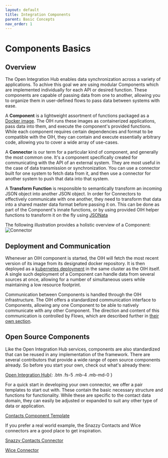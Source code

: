 ```yaml
---
layout: default
title: Integration Components
parent: Basic Concepts
nav_order: 1
---
```


# Components Basics

## Overview

The Open Integration Hub enables data synchronization across a variety of applications. To achive this goal we are using modular Components which are implemented individually for each API or desired function. These components are capable of passing data from one to another, allowing you to organize them in user-defined flows to pass data between systems with ease.

A **Component** is a lightweight assortment of functions packaged as a [Docker image](https://docs.docker.com/). The OIH runs these images as containerized applications, pass data into them, and execute the component's provided functions. While each component requires certain dependencies and format to be compatible with the OIH, they can contain and execute essentially arbitrary code, allowing you to cover a wide array of use-cases.

A **Connector** is our term for a particular kind of component, and generally the most common one. It's a component specifically created for communicating with the API of an external system. They are most useful in the case of data transmission or synchronization. You can use a connector built for one system to fetch data from it, and then use a connector for another system to push that data into that system.

A **Transform Function** is responsible to semantically transform an incoming JSON object into another JSON object. In order for Connectors to effectively communicate with one another, they need to transform that data into a shared master data format before passing it on. This can be done as part of the Component's innate functions, or by using provided OIH helper functions to transform it on the fly using [JSONata](https://jsonata.org/)

The following illustration provides a holistic overview of a Component:
![Connector](https://raw.githubusercontent.com/openintegrationhub/openintegrationhub.github.io/master/assets/images/ConnectorsV3.png)

## Deployment and Communication

Whenever an OIH component is started, the OIH will fetch the most recent version of its image from its designated docker repository. It is then deployed as a [kubernetes deployment](https://kubernetes.io/docs/concepts/workloads/controllers/deployment/) in the same cluster as the OIH itself. A single such deployment of a Component can handle data from several sources at once, allowing for a number of simultaneous users while maintaining a low resource footprint.

Communication between Components is handled through the OIH infrastructure. The OIH offers a standardized communication interface to Components, allowing any one Component to be able to natively communicate with any other Component. The direction and content of this communication is controlled by Flows, which are described further in [their own section](https://openintegrationhub.github.io/docs/1%20-%20BasicConcepts/FlowBasics.html).

## Open Source Components

Like the Open Integration Hub services, components are also standardized that can be reused in any implementation of the framework. There are several contributors that provide a wide range of open source components already. So before you start your own, check out what's already there:

[Open Integration Hub](https://github.com/openintegrationhub){: .btn .fs-5 .mb-4 .mb-md-0 }

For a quick start in developing your own connector, we offer a pair templates to start out with. These contain the basic necessary structure and functions for functionality. While these are specific to the contact data domain, they can easily be adjusted or expanded to suit any other type of data or application.

[Contacts Component Template](https://github.com/openintegrationhub/contacts-adapter-template)

<!-- [Contacts Transformer Template](https://github.com/openintegrationhub/contacts-transformer-template) -->

<!-- If you want to build your own connector, we suggest you start with a our node.js example, to understand the structure and what you need to get going. Most components are build in node.js, although you can choose any language you want.

[node.js example](https://openintegrationhub.github.io//docs/Connectors/building-nodejs-component.html) -->

If you prefer a real world example, the Snazzy Contacts and Wice connectors are a good place to get inspiration.

[Snazzy Contacts Connector](https://github.com/openintegrationhub/snazzycontacts-adapter)

<!-- [Snazzy Contacts Transformer](https://github.com/openintegrationhubsnazzycontacts-transformer) -->

[Wice Connector](https://github.com/openintegrationhub/wicecrm-adapter)

<!-- [Wice Transformer](https://github.com/openintegrationhub/wicecrm-transformer) -->
